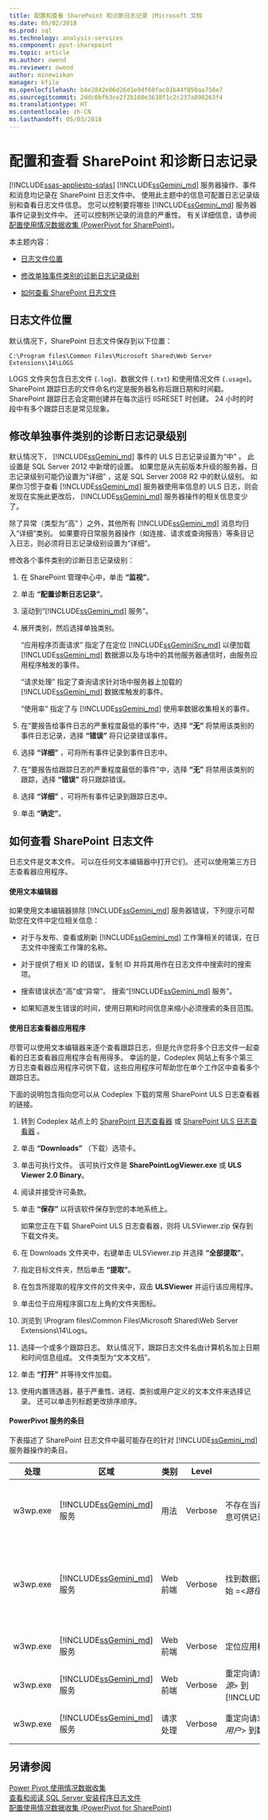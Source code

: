 ```yaml
---
title: 配置和查看 SharePoint 和诊断日志记录 |Microsoft 文档
ms.date: 05/02/2018
ms.prod: sql
ms.technology: analysis-services
ms.component: ppvt-sharepoint
ms.topic: article
ms.author: owend
ms.reviewer: owend
author: minewiskan
manager: kfile
ms.openlocfilehash: b4e2842e06d26d1e9df60fac01b44f850aa758e7
ms.sourcegitcommit: 2ddc0bfb3ce2f2b160e3638f1c2c237a898263f4
ms.translationtype: HT
ms.contentlocale: zh-CN
ms.lasthandoff: 05/03/2018
---
```

# <a name="configure-and-view-sharepoint-and-diagnostic-logging"></a>配置和查看 SharePoint 和诊断日志记录
[!INCLUDE[ssas-appliesto-sqlas](../../includes/ssas-appliesto-sqlas.md)]
  [!INCLUDE[ssGemini_md](../../includes/ssgemini-md.md)] 服务器操作、事件和消息均记录在 SharePoint 日志文件中。 使用此主题中的信息可配置日志记录级别和查看日志文件信息。 您可以控制要将哪些 [!INCLUDE[ssGemini_md](../../includes/ssgemini-md.md)] 服务器事件记录到文件中。 还可以控制所记录的消息的严重性。 有关详细信息，请参阅 [配置使用情况数据收集 (PowerPivot for SharePoint)](../../analysis-services/power-pivot-sharepoint/configure-usage-data-collection-for-power-pivot-for-sharepoint.md)。  
  
 本主题内容：  
  
-   [日志文件位置](#bkmk_filelocation)  
  
-   [修改单独事件类别的诊断日志记录级别](#bkmk_modifyloglevels)  
  
-   [如何查看 SharePoint 日志文件](#bkmk_how2viewlogfiles)  
  
##  <a name="bkmk_filelocation"></a> 日志文件位置  
 默认情况下，SharePoint 日志文件保存到以下位置：  
  
 `C:\Program files\Common Files\Microsoft Shared\Web Server Extensions\14\LOGS`  
  
 LOGS 文件夹包含日志文件 (`.log`)、数据文件 (`.txt`) 和使用情况文件 (`.usage`)。 SharePoint 跟踪日志的文件命名约定是服务器名称后跟日期和时间戳。 SharePoint 跟踪日志会定期创建并在每次运行 IISRESET 时创建。 24 小时的时段中有多个跟踪日志是常见现象。  
  
##  <a name="bkmk_modifyloglevels"></a> 修改单独事件类别的诊断日志记录级别  
 默认情况下， [!INCLUDE[ssGemini_md](../../includes/ssgemini-md.md)] 事件的 ULS 日志记录设置为“中” 。 此设置是 SQL Server 2012 中新增的设置。 如果您是从先前版本升级的服务器，日志记录级别可能仍设置为“详细” ，这是 SQL Server 2008 R2 中的默认级别。 如果你习惯于查看 [!INCLUDE[ssGemini_md](../../includes/ssgemini-md.md)] 服务器使用率信息的 ULS 日志，则会发现在实施此更改后， [!INCLUDE[ssGemini_md](../../includes/ssgemini-md.md)] 服务器操作的相关信息变少了。  
  
 除了异常（类型为“高” ）之外，其他所有 [!INCLUDE[ssGemini_md](../../includes/ssgemini-md.md)] 消息均归入“详细”类别。 如果要将日常服务器操作（如连接、请求或查询报告）等条目记入日志，则必须将日志记录级别设置为“详细”。  
  
 修改各个事件类别的诊断日志记录级别：  
  
1.  在 SharePoint 管理中心中，单击 **“监视”**。  
  
2.  单击 **“配置诊断日志记录”**。  
  
3.  滚动到“[!INCLUDE[ssGemini_md](../../includes/ssgemini-md.md)] 服务”。  
  
4.  展开类别，然后选择单独类别。  
  
     “应用程序页面请求” 指定了在定位 [!INCLUDE[ssGeminiSrv_md](../../includes/ssgeminisrv-md.md)] 以便加载 [!INCLUDE[ssGemini_md](../../includes/ssgemini-md.md)] 数据源以及与场中的其他服务器通信时，由服务应用程序触发的事件。  
  
     “请求处理” 指定了查询请求针对场中服务器上加载的 [!INCLUDE[ssGemini_md](../../includes/ssgemini-md.md)] 数据库触发的事件。  
  
     “使用率” 指定了与 [!INCLUDE[ssGemini_md](../../includes/ssgemini-md.md)] 使用率数据收集相关的事件。  
  
5.  在“要报告给事件日志的严重程度最低的事件”中，选择 **“无”** 将禁用该类别的事件日志记录，选择 **“错误”** 将只记录错误事件。  
  
6.  选择 **“详细”** ，可将所有事件记录到事件日志中。  
  
7.  在“要报告给跟踪日志的严重程度最低的事件”中，选择 **“无”** 将禁用该类别的跟踪，选择 **“错误”** 将只跟踪错误。  
  
8.  选择 **“详细”** ，可将所有事件记录到跟踪日志中。  
  
9. 单击 **“确定”**。  
  
##  <a name="bkmk_how2viewlogfiles"></a> 如何查看 SharePoint 日志文件  
 日志文件是文本文件。 可以在任何文本编辑器中打开它们。 还可以使用第三方日志查看器应用程序。  
  
#### <a name="use-a-text-editor"></a>使用文本编辑器  
 如果使用文本编辑器排除 [!INCLUDE[ssGemini_md](../../includes/ssgemini-md.md)] 服务器错误，下列提示可帮助您在文件中定位相关信息：  
  
-   对于与发布、查看或刷新 [!INCLUDE[ssGemini_md](../../includes/ssgemini-md.md)] 工作簿相关的错误，在日志文件中搜索工作簿的名称。  
  
-   对于提供了相关 ID 的错误，复制 ID 并将其用作在日志文件中搜索时的搜索项。  
  
-   搜索错误状态“高”或“异常”。 搜索“[!INCLUDE[ssGemini_md](../../includes/ssgemini-md.md)] 服务”。  
  
-   如果知道发生错误的时间，使用日期和时间信息来缩小必须搜索的条目范围。  
  
#### <a name="use-a-log-viewer-application"></a>使用日志查看器应用程序  
 尽管可以使用文本编辑器来逐个查看跟踪日志，但是允许您将多个日志文件一起查看的日志查看器应用程序会有用得多。 幸运的是，Codeplex 网站上有多个第三方日志查看器应用程序可供下载，这些应用程序可帮助您在单个工作区中查看多个跟踪日志。  
  
 下面的说明包含指向您可以从 Codeplex 下载的常用 SharePoint ULS 日志查看器的链接。  
  
1.  转到 Codeplex 站点上的 [SharePoint 日志查看器](http://sharepointlogviewer.codeplex.com) 或 [SharePoint ULS 日志查看器](http://go.microsoft.com/fwlink/?LinkId=150052) 。  
  
2.  单击 **“Downloads”** （下载）选项卡。  
  
3.  单击可执行文件。 该可执行文件是 **SharePointLogViewer.exe** 或 **ULS Viewer 2.0 Binary**。  
  
4.  阅读并接受许可条款。  
  
5.  单击 **“保存”** 以将该软件保存到您的本地系统上。  
  
     如果您正在下载 SharePoint ULS 日志查看器，则将 ULSViewer.zip 保存到下载文件夹。  
  
6.  在 Downloads 文件夹中，右键单击 ULSViewer.zip 并选择 **“全部提取”**。  
  
7.  指定目标文件夹，然后单击 **“提取”**。  
  
8.  在包含所提取的程序文件的文件夹中，双击 **ULSViewer** 并运行该应用程序。  
  
9. 单击位于应用程序窗口左上角的文件夹图标。  
  
10. 浏览到 \Program files\Common Files\Microsoft Shared\Web Server Extensions\14\Logs。  
  
11. 选择一个或多个跟踪日志。 默认情况下，跟踪日志文件名由计算机名加上日期和时间信息组成。 文件类型为“文本文档”。  
  
12. 单击 **“打开”** 并等待文件加载。  
  
13. 使用内置筛选器，基于严重性、进程、类别或用户定义的文本文件来选择记录。 还可以单击列标题更改排序顺序。  
  
#### <a name="entries-for-power-pivot-services"></a>PowerPivot 服务的条目  
 下表描述了 SharePoint 日志文件中最可能存在的针对 [!INCLUDE[ssGemini_md](../../includes/ssgemini-md.md)] 服务器操作的条目。  
  
|处理|区域|类别|Level|消息|详细信息|  
|-------------|----------|--------------|-----------|-------------|-------------|  
|w3wp.exe|[!INCLUDE[ssGemini_md](../../includes/ssgemini-md.md)] 服务|用法|Verbose|不存在当前请求统计信息，无信息可供记录。|按照预定义的间隔，服务将查询响应统计信息作为使用情况事件向使用情况数据收集系统报告。 此消息指示没有查询统计信息可供报告。|  
|w3wp.exe|[!INCLUDE[ssGemini_md](../../includes/ssgemini-md.md)] 服务|Web 前端|Verbose|找到数据源的应用程序服务器开始 =\<*路径*>|收到连接请求时， [!INCLUDE[ssGemini_md](../../includes/ssgemini-md.md)] 服务确定可用的 [!INCLUDE[ssGeminiSrv_md](../../includes/ssgeminisrv-md.md)] 以处理该请求。 如果场中只有一个服务器，则在所有情况下都是本地服务器接受请求。|  
|w3wp.exe|[!INCLUDE[ssGemini_md](../../includes/ssgemini-md.md)] 服务|Web 前端|Verbose|定位应用程序服务器成功。|请求已分配到 [!INCLUDE[ssGemini_md](../../includes/ssgemini-md.md)] 服务应用程序。|  
|w3wp.exe|[!INCLUDE[ssGemini_md](../../includes/ssgemini-md.md)] 服务|Web 前端|Verbose|重定向请求\< *PowerPivotdata 源*> 到[!INCLUDE[ssGeminiSrv_md](../../includes/ssgeminisrv-md.md)]。|请求已转发给 [!INCLUDE[ssGeminiSrv_md](../../includes/ssgeminisrv-md.md)]。|  
|w3wp.exe|[!INCLUDE[ssGemini_md](../../includes/ssgemini-md.md)] 服务|请求处理|Verbose|重定向请求用户名\<*SharePoint 用户*> 到数据库|已代表 SharePoint 用户创建了与 [!INCLUDE[ssGemini_md](../../includes/ssgemini-md.md)] 数据源的模拟连接。|  
  
## <a name="see-also"></a>另请参阅  
 [Power Pivot 使用情况数据收集](../../analysis-services/power-pivot-sharepoint/power-pivot-usage-data-collection.md)   
 [查看和阅读 SQL Server 安装程序日志文件](../../database-engine/install-windows/view-and-read-sql-server-setup-log-files.md)   
 [配置使用情况数据收集 (PowerPivot for SharePoint)](../../analysis-services/power-pivot-sharepoint/configure-usage-data-collection-for-power-pivot-for-sharepoint.md)  
  
  
